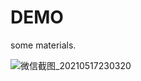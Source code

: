 # DEMO

some materials.


![微信截图_20210517230320](https://user-images.githubusercontent.com/26356936/118511138-347aae80-b764-11eb-9094-83d64c535eae.png)
